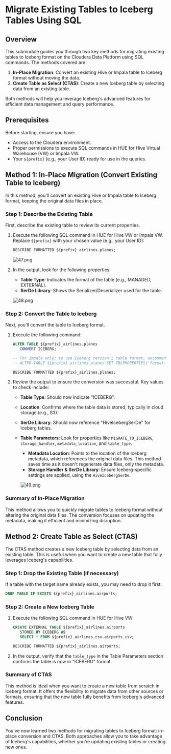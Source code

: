 # Migrate Existing Tables to Iceberg Tables Using SQL

## Overview

This submodule guides you through two key methods for migrating existing tables to Iceberg format on the Cloudera Data Platform using SQL commands. The methods covered are:

1. **In-Place Migration**: Convert an existing Hive or Impala table to Iceberg format without moving the data.
2. **Create Table as Select (CTAS)**: Create a new Iceberg table by selecting data from an existing table.

Both methods will help you leverage Iceberg's advanced features for efficient data management and query performance.

## Prerequisites

Before starting, ensure you have:

- Access to the Cloudera environment.
- Proper permissions to execute SQL commands in HUE for Hive Virtual Warehouse (VW) or Impala VW.
- Your `${prefix}` (e.g., your User ID) ready for use in the queries.

## Method 1: In-Place Migration (Convert Existing Table to Iceberg)

In this method, you'll convert an existing Hive or Impala table to Iceberg format, keeping the original data files in place.

### Step 1: Describe the Existing Table

First, describe the existing table to review its current properties.

1. Execute the following SQL command in HUE for Hive VW or Impala VW. Replace `${prefix}` with your chosen value (e.g., your User ID):

   ``` sql
   DESCRIBE FORMATTED ${prefix}_airlines.planes;
   ```

   ![47.png](../../images/47.png)

2. In the output, look for the following properties:

   - **Table Type**: Indicates the format of the table (e.g., MANAGED, EXTERNAL).
   - **SerDe Library**: Shows the Serializer/Deserializer used for the table.

   ![48.png](../../images/48.png)

### Step 2: Convert the Table to Iceberg

Next, you'll convert the table to Iceberg format.

1. Execute the following command:

   ``` sql
   ALTER TABLE ${prefix}_airlines.planes
      CONVERT ICEBERG;

   -- For Impala only; to use Iceberg version 2 table format, uncomment & run the following
   -- ALTER TABLE ${prefix}_airlines.planes SET TBLPROPERTIES('format-version'='2');
   ```

   ``` sql
   DESCRIBE FORMATTED ${prefix}_airlines.planes;
   ```

2. Review the output to ensure the conversion was successful. Key values to check include:

   - **Table Type**: Should now indicate "ICEBERG".
   - **Location**: Confirms where the table data is stored, typically in cloud storage (e.g., S3).
   - **SerDe Library**: Should now reference "HiveIcebergSerDe" for Iceberg tables.
   - **Table Parameters**: Look for properties like `MIGRATE_TO_ICEBERG`, `storage_handler`, `metadata_location`, and `table_type`.

     - **Metadata Location**: Points to the location of the Iceberg metadata, which references the original data files. This method saves time as it doesn't regenerate data files, only the metadata.
     - **Storage Handler & SerDe Library**: Ensure Iceberg-specific settings are applied, using the `HiveIcebergSerDe`.

      ![49.png](../../images/49.png)

### Summary of In-Place Migration

This method allows you to quickly migrate tables to Iceberg format without altering the original data files. The conversion focuses on updating the metadata, making it efficient and minimizing disruption.

## Method 2: Create Table as Select (CTAS)

The CTAS method creates a new Iceberg table by selecting data from an existing table. This is useful when you want to create a new table that fully leverages Iceberg's capabilities.

### Step 1: Drop the Existing Table (if necessary)

If a table with the target name already exists, you may need to drop it first:

   ``` sql
   DROP TABLE IF EXISTS ${prefix}_airlines.airports;
   ```

### Step 2: Create a New Iceberg Table

1. Execute the following SQL command in HUE for Hive VW:

   ``` sql
   CREATE EXTERNAL TABLE ${prefix}_airlines.airports
      STORED BY ICEBERG AS
      SELECT * FROM ${prefix}_airlines_csv.airports_csv;
   ```

   ``` sql
   DESCRIBE FORMATTED ${prefix}_airlines.airports;
   ```

2. In the output, verify that the `table_type` in the Table Parameters section confirms the table is now in "ICEBERG" format.

### Summary of CTAS

This method is ideal when you want to create a new table from scratch in Iceberg format. It offers the flexibility to migrate data from other sources or formats, ensuring that the new table fully benefits from Iceberg's advanced features.

## Conclusion

You’ve now learned two methods for migrating tables to Iceberg format: in-place conversion and CTAS. Both approaches allow you to take advantage of Iceberg's capabilities, whether you’re updating existing tables or creating new ones.